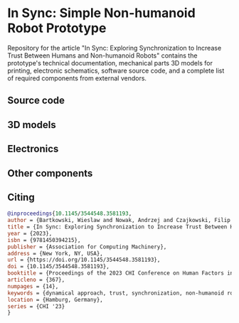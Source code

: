 # In Sync: Simple Non-humanoid Robot Prototype

Repository for the article "In Sync: Exploring Synchronization to Increase Trust Between Humans and Non-humanoid Robots" contains the prototype's technical documentation, mechanical parts 3D models for printing, electronic schematics, software source code, and a complete list of required components from external vendors.

## Source code

## 3D models 

## Electronics

## Other components

## Citing
```bibtex
@inproceedings{10.1145/3544548.3581193, 
author = {Bartkowski, Wieslaw and Nowak, Andrzej and Czajkowski, Filip Ignacy and Schmidt, Albrecht and M\"{u}ller, Florian}, 
title = {In Sync: Exploring Synchronization to Increase Trust Between Humans and Non-Humanoid Robots}, 
year = {2023}, 
isbn = {9781450394215}, 
publisher = {Association for Computing Machinery}, 
address = {New York, NY, USA}, 
url = {https://doi.org/10.1145/3544548.3581193}, 
doi = {10.1145/3544548.3581193}, 
booktitle = {Proceedings of the 2023 CHI Conference on Human Factors in Computing Systems}, 
articleno = {367}, 
numpages = {14}, 
keywords = {dynamical approach, trust, synchronization, non-humanoid robot, design strategy}, 
location = {Hamburg, Germany}, 
series = {CHI '23} 
}
```
